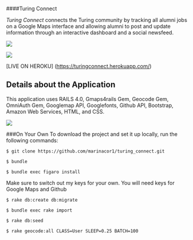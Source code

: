 ####Turing Connect

*Turing Connect* connects the Turing community by tracking all alumni jobs on a Google Maps interface and allowing alumni to post and update information through an interactive dashboard and a social newsfeed.

![](https://s3-us-west-2.amazonaws.com/turingconnect/Screen+Shot+2016-06-15+at+10.50.27+PM.png)

![](https://s3-us-west-2.amazonaws.com/turingconnect/Screen+Shot+2016-06-15+at+10.58.17+PM.png)

[LIVE ON HEROKU] (https://turingconnect.herokuapp.com/)

## Details about the Application

This application uses RAILS 4.0, Gmaps4rails Gem, Geocode Gem, OmniAuth Gem, Googlemap API, Googlefonts, Github API, Bootstrap, Amazon Web Services, HTML, and CSS.

![](https://s3-us-west-2.amazonaws.com/turingconnect/Screen+Shot+2016-06-15+at+10.37.15+PM.png)

###On Your Own
To download the project and set it up locally, run the following commands:

```
$ git clone https://github.com/marinacor1/turing_connect.git
```
```
$ bundle
```
```
$ bundle exec figaro install
```
Make sure to switch out my keys for your own. You will need keys for Google Maps and Github
```
$ rake db:create db:migrate
```
```
$ bundle exec rake import
 ```
 ```
$ rake db:seed
```
```
$ rake geocode:all CLASS=User SLEEP=0.25 BATCH=100
```
